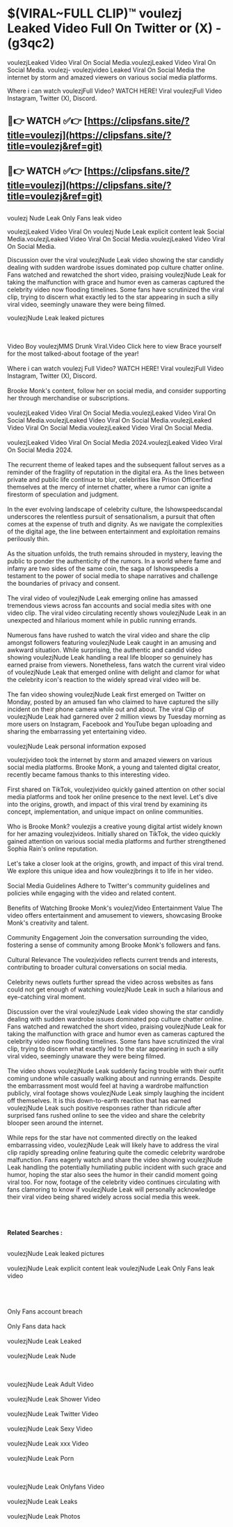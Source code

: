 #  $(VIRAL~FULL CLIP)™ voulezj Leaked Video Full On Twitter or (X)  - (g3qc2)

voulezjLeaked Video Viral On Social Media.voulezjLeaked Video Viral On Social Media.
voulezj- voulezjvideo Leaked Viral On Social Media the internet by storm and amazed viewers on various social media platforms.

Where i can watch voulezjFull Video? WATCH HERE! Viral voulezjFull Video Instagram, Twitter (X), Discord.

## 🔴👉 WATCH ✅👉 [https://clipsfans.site/?title=voulezj](https://clipsfans.site/?title=voulezj&ref=git)


## 🔴👉 WATCH ✅👉 [https://clipsfans.site/?title=voulezj](https://clipsfans.site/?title=voulezj&ref=git)
##


voulezj Nude Leak Only Fans leak video 


voulezjLeaked Video Viral On  voulezj Nude Leak explicit content leak Social Media.voulezjLeaked Video Viral On Social Media.voulezjLeaked Video Viral On Social Media.



Discussion over the viral voulezjNude Leak video showing the star candidly dealing with sudden wardrobe issues dominated pop culture chatter online. Fans watched and rewatched the short video, praising voulezjNude Leak for taking the malfunction with grace and humor even as cameras captured the celebrity video now flooding timelines. Some fans have scrutinized the viral clip, trying to discern what exactly led to the star appearing in such a silly viral video, seemingly unaware they were being filmed.


voulezjNude Leak leaked pictures


  <br>

  <br>
Video Boy voulezjMMS Drunk Viral.Video Click here to view Brace yourself for the most talked-about footage of the year!
<br><br>
Where i can watch voulezj Full Video? WATCH HERE! Viral voulezjFull Video Instagram, Twitter (X), Discord.
<br><br>
Brooke Monk's content, follow her on social media, and consider supporting her through merchandise or subscriptions.
<br><br>
voulezjLeaked Video Viral On Social Media.voulezjLeaked Video Viral On Social Media.voulezjLeaked Video Viral On Social Media.voulezjLeaked Video Viral On Social Media.voulezjLeaked Video Viral On Social Media.
<br><br>
voulezjLeaked Video Viral On Social Media 2024.voulezjLeaked Video Viral On Social Media 2024.
<br><br>
The recurrent theme of leaked tapes and the subsequent fallout serves as a reminder of the fragility of reputation in the digital era. As the lines between private and public life continue to blur, celebrities like Prison Officerfind themselves at the mercy of internet chatter, where a rumor can ignite a firestorm of speculation and judgment.
<br><br>
In the ever evolving landscape of celebrity culture, the Ishowspeedscandal underscores the relentless pursuit of sensationalism, a pursuit that often comes at the expense of truth and dignity. As we navigate the complexities of the digital age, the line between entertainment and exploitation remains perilously thin.
<br><br>
As the situation unfolds, the truth remains shrouded in mystery, leaving the public to ponder the authenticity of the rumors. In a world where fame and infamy are two sides of the same coin, the saga of Ishowspeedis a testament to the power of social media to shape narratives and challenge the boundaries of privacy and consent.
<br><br>
The viral video of voulezjNude Leak emerging online has amassed tremendous views across fan accounts and social media sites with one video clip. The viral video circulating recently shows voulezjNude Leak in an unexpected and hilarious moment while in public running errands.
<br><br>
Numerous fans have rushed to watch the viral video and share the clip amongst followers featuring voulezjNude Leak caught in an amusing and awkward situation. While surprising, the authentic and candid video showing voulezjNude Leak handling a real life blooper so genuinely has earned praise from viewers. Nonetheless, fans watch the current viral video of voulezjNude Leak that emerged online with delight and clamor for what the celebrity icon's reaction to the widely spread viral video will be.
<br><br>
The fan video showing voulezjNude Leak first emerged on Twitter on Monday, posted by an amused fan who claimed to have captured the silly incident on their phone camera while out and about. The viral Clip of voulezjNude Leak had garnered over 2 million views by Tuesday morning as more users on Instagram, Facebook and YouTube began uploading and sharing the embarrassing yet entertaining video.
<br><br>
voulezjNude Leak personal information exposed

voulezjvideo took the internet by storm and amazed viewers on various social media platforms. Brooke Monk, a young and talented digital creator, recently became famous thanks to this interesting video.
<br><br>
First shared on TikTok, voulezjvideo quickly gained attention on other social media platforms and took her online presence to the next level. Let's dive into the origins, growth, and impact of this viral trend by examining its concept, implementation, and unique impact on online communities.
<br><br>
Who is Brooke Monk? voulezjis a creative young digital artist widely known for her amazing voulezjvideos. Initially shared on TikTok, the video quickly gained attention on various social media platforms and further strengthened Sophia Rain's online reputation.
<br><br>
Let's take a closer look at the origins, growth, and impact of this viral trend. We explore this unique idea and how voulezjbrings it to life in her video.
<br><br>
Social Media Guidelines Adhere to Twitter's community guidelines and policies while engaging with the video and related content.
<br><br>
Benefits of Watching Brooke Monk's voulezjVideo Entertainment Value The video offers entertainment and amusement to viewers, showcasing Brooke Monk's creativity and talent.
<br><br>
Community Engagement Join the conversation surrounding the video, fostering a sense of community among Brooke Monk's followers and fans.
<br><br>
Cultural Relevance The voulezjvideo reflects current trends and interests, contributing to broader cultural conversations on social media.
<br><br>
Celebrity news outlets further spread the video across websites as fans could not get enough of watching voulezjNude Leak in such a hilarious and eye-catching viral moment.
<br><br>
Discussion over the viral voulezjNude Leak video showing the star candidly dealing with sudden wardrobe issues dominated pop culture chatter online. Fans watched and rewatched the short video, praising voulezjNude Leak for taking the malfunction with grace and humor even as cameras captured the celebrity video now flooding timelines. Some fans have scrutinized the viral clip, trying to discern what exactly led to the star appearing in such a silly viral video, seemingly unaware they were being filmed.
<br><br>
The video shows voulezjNude Leak suddenly facing trouble with their outfit coming undone while casually walking about and running errands. Despite the embarrassment most would feel at having a wardrobe malfunction publicly, viral footage shows voulezjNude Leak simply laughing the incident off themselves. It is this down-to-earth reaction that has earned voulezjNude Leak such positive responses rather than ridicule after surprised fans rushed online to see the video and share the celebrity blooper seen around the internet.
<br><br>
While reps for the star have not commented directly on the leaked embarrassing video, voulezjNude Leak will likely have to address the viral clip rapidly spreading online featuring quite the comedic celebrity wardrobe malfunction. Fans eagerly watch and share the video showing voulezjNude Leak handling the potentially humiliating public incident with such grace and humor, hoping the star also sees the humor in their candid moment going viral too. For now, footage of the celebrity video continues circulating with fans clamoring to know if voulezjNude Leak will personally acknowledge their viral video being shared widely across social media this week.
<br><br>

<br><br>
<strong>Related Searches :</strong>
<br><br>

voulezjNude Leak leaked pictures
<br><br>
voulezjNude Leak explicit content leak
voulezjNude Leak Only Fans leak video
<br><br>

<br><br>
Only Fans account breach
<br><br>
Only Fans data hack
<br><br>
voulezjNude Leak Leaked
<br><br>
voulezjNude Leak Nude

<br><br>
voulezjNude Leak Adult Video
<br><br>
voulezjNude Leak Shower Video
<br><br>
voulezjNude Leak Twitter Video
<br><br>
voulezjNude Leak Sexy Video
<br><br>
voulezjNude Leak xxx Video
<br><br>
voulezjNude Leak Porn

<br><br>
voulezjNude Leak Onlyfans Video
<br><br>
voulezjNude Leak Leaks
<br><br>
voulezjNude Leak Photos